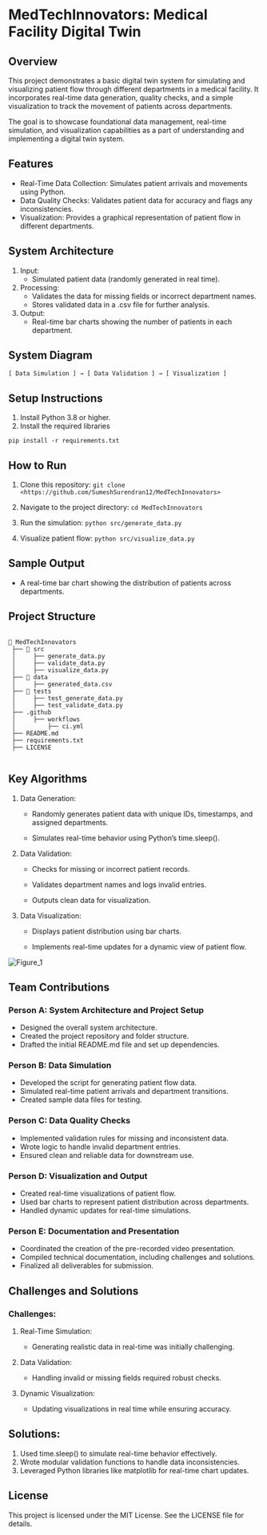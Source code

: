 # MedTechInnovators: Medical Facility Digital Twin

## Overview
This project demonstrates a basic digital twin system for simulating and visualizing patient flow through different departments in a medical facility. It incorporates real-time data generation, quality checks, and a simple visualization to track the movement of patients across departments.

The goal is to showcase foundational data management, real-time simulation, and visualization capabilities as a part of understanding and implementing a digital twin system.

## Features
- Real-Time Data Collection: Simulates patient arrivals and movements using Python.
- Data Quality Checks: Validates patient data for accuracy and flags any inconsistencies.
- Visualization: Provides a graphical representation of patient flow in different departments.

## System Architecture

1. Input:
    - Simulated patient data (randomly generated in real time).
2. Processing:
    - Validates the data for missing fields or incorrect department names.
    - Stores validated data in a .csv file for further analysis.
3. Output:
    - Real-time bar charts showing the number of patients in each department.

## System Diagram

    [ Data Simulation ] → [ Data Validation ] → [ Visualization ]

## Setup Instructions

1. Install Python 3.8 or higher.
2. Install the required libraries

``` pip install -r requirements.txt ```

## How to Run

1. Clone this repository:
``` git clone <https://github.com/SumeshSurendran12/MedTechInnovators> ```

2. Navigate to the project directory:
``` cd MedTechInnovators ```

3. Run the simulation:
``` python src/generate_data.py ```

4. Visualize patient flow:
``` python src/visualize_data.py ```

## Sample Output

- A real-time bar chart showing the distribution of patients across departments.

## Project Structure

```

📂 MedTechInnovators
 ├── 📂 src
 │     ├── generate_data.py
 │     ├── validate_data.py
 │     ├── visualize_data.py
 ├── 📂 data
 │     ├── generated_data.csv
 ├── 📂 tests
 │     ├── test_generate_data.py
 │     ├── test_validate_data.py
 ├── .github
 │     ├── workflows
 │         ├── ci.yml
 ├── README.md
 ├── requirements.txt
 ├── LICENSE


```

## Key Algorithms

1. Data Generation:

    - Randomly generates patient data with unique IDs, timestamps, and assigned departments.

    - Simulates real-time behavior using Python’s time.sleep().

2. Data Validation:

    - Checks for missing or incorrect patient records.

    - Validates department names and logs invalid entries.

    - Outputs clean data for visualization.

3. Data Visualization:

    - Displays patient distribution using bar charts.

    - Implements real-time updates for a dynamic view of patient flow.

![Figure_1](https://github.com/user-attachments/assets/4a2decab-aa86-4e28-a092-e3a91d328a93)

## Team Contributions

### Person A: System Architecture and Project Setup
- Designed the overall system architecture.
- Created the project repository and folder structure.
- Drafted the initial README.md file and set up dependencies.

### Person B: Data Simulation
- Developed the script for generating patient flow data.
- Simulated real-time patient arrivals and department transitions.
- Created sample data files for testing.

### Person C: Data Quality Checks
- Implemented validation rules for missing and inconsistent data.
- Wrote logic to handle invalid department entries.
- Ensured clean and reliable data for downstream use.

### Person D: Visualization and Output
- Created real-time visualizations of patient flow.
- Used bar charts to represent patient distribution across departments.
- Handled dynamic updates for real-time simulations.

### Person E: Documentation and Presentation
- Coordinated the creation of the pre-recorded video presentation.
- Compiled technical documentation, including challenges and solutions.
- Finalized all deliverables for submission.

## Challenges and Solutions

### Challenges:

1. Real-Time Simulation:
   - Generating realistic data in real-time was initially challenging.
    
2. Data Validation:
   - Handling invalid or missing fields required robust checks.
    
3. Dynamic Visualization:
   - Updating visualizations in real time while ensuring accuracy.

## Solutions:
1. Used time.sleep() to simulate real-time behavior effectively.
2. Wrote modular validation functions to handle data inconsistencies.
3. Leveraged Python libraries like matplotlib for real-time chart updates.

## License
This project is licensed under the MIT License. See the LICENSE file for details.
